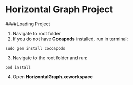 Horizontal Graph Project
=====================================

####Loading Project
1. Navigate to root folder
2. If you do not have **Cocapods** installed, run in terminal:
```
sudo gem install cocoapods
```
3. Navigate to the root folder and run:
```
pod install
```
4. Open **HorizontalGraph.xcworkspace**
